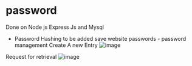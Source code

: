 # password
Done on Node js Express Js and Mysql
- Password Hashing to be added
save website passwords - password management
Create A new Entry 
![image](https://user-images.githubusercontent.com/45535028/126756334-f9041d1d-65d7-4ac3-94fe-6115fb589800.png)

Request for retrieval 
![image](https://user-images.githubusercontent.com/45535028/126756107-11ca9b27-596d-473b-b91b-805e338d8284.png)

